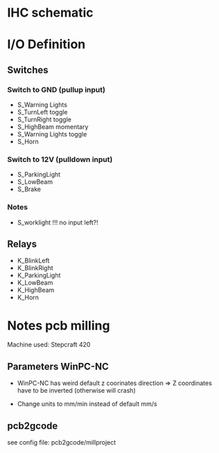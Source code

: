 
# IHC schematic



# I/O Definition
## Switches
### Switch to GND (pullup input)
- S_Warning Lights
- S_TurnLeft  toggle
- S_TurnRight toggle
- S_HighBeam  momentary
- S_Warning Lights  toggle
- S_Horn

### Switch to 12V (pulldown input)
- S_ParkingLight
- S_LowBeam
- S_Brake

### Notes
- S_worklight !!! no input left?!


## Relays
- K_BlinkLeft
- K_BlinkRight
- K_ParkingLight
- K_LowBeam
- K_HighBeam
- K_Horn





# Notes pcb milling
Machine used: Stepcraft 420

## Parameters WinPC-NC
- WinPC-NC has weird default z coorinates direction
  => Z coordinates have to be inverted (otherwise will crash)

- Change units to mm/min instead of default mm/s

## pcb2gcode
see config file: pcb2gcode/millproject
